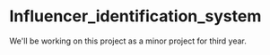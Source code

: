 # Influencer_identification_system
We'll be working on this project as a minor project for third year.
